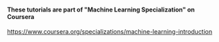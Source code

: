 #### These tutorials are part of "Machine Learning Specialization" on Coursera

https://www.coursera.org/specializations/machine-learning-introduction

